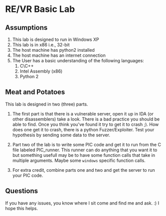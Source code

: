 # RE/VR Basic Lab

## Assumptions

1. This lab is designed to run in Windows XP
1. This lab is in x86 i.e., 32-bit
1. The host machine has python2 installed
1. The host machine has an internet connection
1. The User has a basic understanding of the following languages:
	1. C\C++
	1. Intel Assembly (x86)
	1. Python 2

## Meat and Potatoes

This lab is designed in two (three) parts. 
1. The first part is that there is a vulnerable server, open it up in IDA (or other disassemblers) take a look. 
There is a bad practice you should be able to find. Once you think you've found it try to get it to crash ;). How does one get it to crash, there is a python Fuzzer/Exploiter.
Test your hypothesis by sending some data to the server.

2. Part two of the lab is to write some PIC code and get it to run from the C file labeled PIC_runner. This runner can do anything that you want it to but something usefull may be
to have some function calls that take in multiple arguments. Maybe some `windows` specific function calls.

3. For extra credit, combine parts one and two and get the server to run your PIC code.

## Questions

If you have any issues, you know where I sit come and find me and ask. :) I hope this helps.